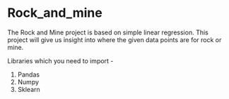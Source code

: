 # Rock_and_mine
The Rock and Mine project is based on simple linear regression. This project will give us insight into where the given data points are for rock or mine.

Libraries which you need to import -
1. Pandas
2. Numpy
3. Sklearn
